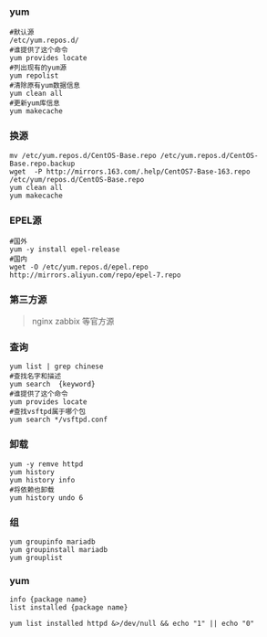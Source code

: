 ### yum
    #默认源
    /etc/yum.repos.d/
    #谁提供了这个命令  
    yum provides locate
    #列出现有的yum源
    yum repolist
    #清除原有yum数据信息
    yum clean all
    #更新yum库信息
    yum makecache

### 换源

    mv /etc/yum.repos.d/CentOS-Base.repo /etc/yum.repos.d/CentOS-Base.repo.backup
    wget  -P http://mirrors.163.com/.help/CentOS7-Base-163.repo /etc/yum/repos.d/CentOS-Base.repo
    yum clean all
    yum makecache
    
### EPEL源
    
    #国外
    yum -y install epel-release 
    #国内
    wget -O /etc/yum.repos.d/epel.repo http://mirrors.aliyun.com/repo/epel-7.repo
    
### 第三方源
> nginx zabbix 等官方源

### 查询

    yum list | grep chinese
    #查找名字和描述
    yum search  {keyword}
    #谁提供了这个命令  
    yum provides locate
    #查找vsftpd属于哪个包
    yum search */vsftpd.conf

### 卸载

    yum -y remve httpd
    yum history 
    yum history info
    #将依赖也卸载
    yum history undo 6

### 组

    yum groupinfo mariadb
    yum groupinstall mariadb
    yum grouplist
    
 ### yum
    info {package name}
    list installed {package name}
    
    yum list installed httpd &>/dev/null && echo "1" || echo "0"